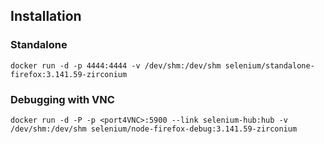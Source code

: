 ## Installation
### Standalone
```
docker run -d -p 4444:4444 -v /dev/shm:/dev/shm selenium/standalone-firefox:3.141.59-zirconium
```

### Debugging with VNC
```
docker run -d -P -p <port4VNC>:5900 --link selenium-hub:hub -v /dev/shm:/dev/shm selenium/node-firefox-debug:3.141.59-zirconium
```
